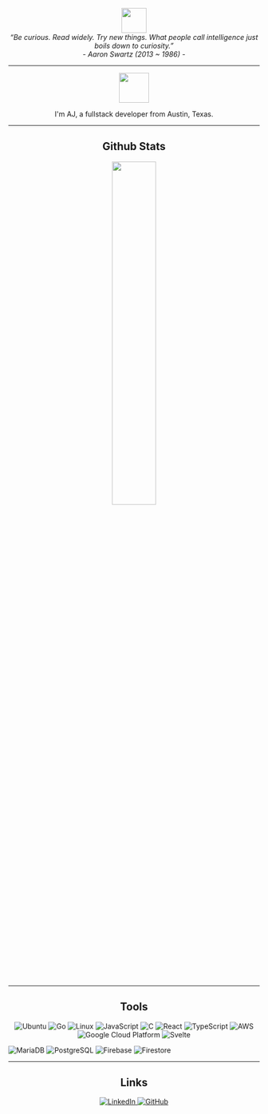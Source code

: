 <p align="center">
  <img src="https://media.giphy.com/media/mGcNjsfWAjY5AEZNw6/giphy.gif" width="50">
  <br>
  <i>“Be curious. Read widely. Try new things. What people call intelligence just boils down to curiosity.”</i>
  <br>
  <i>- Aaron Swartz (2013 ~ 1986) -</i>
</p>

---


<p align="center">
  <a href="https://ajtbrown.com/">
    <img width="60" height="60" src="https://avatars0.githubusercontent.com/u/1680273?s=460&u=4471b74deb9973096418a93960c664c5ea3bd159&v=4" />
  </a>
</p>

<p align="center">
  I'm AJ, a fullstack developer from Austin, Texas.
</p>

---

<h2 align="center">Github Stats</h2>

<p align="center">
  <a href="https://github.com/AJ-Brown-InTech/github-readme-stats">
    <img align="center" width="42%" src="https://github-readme-stats.vercel.app/api/top-langs/?username=AJ-Brown-InTech&layout=compact&theme=tokyonight" />
  </a>
</p>

---

<h2 align="center">Tools</h2>

<p align="center">
  
<img src="https://img.shields.io/badge/Ubuntu-f57542?logo=ubuntu&logoColor=white&style=for-the-badge" alt="Ubuntu"/>
<img src="https://img.shields.io/badge/Golang-61DAFB?logo=go&logoColor=white&style=for-the-badge" alt="Go"/>
<img src="https://img.shields.io/badge/Linux-FCC624?logo=Linux&logoColor=black&style=for-the-badge" alt="Linux"/>
<img src="https://img.shields.io/badge/JavaScript-F7DF1E?logo=javascript&logoColor=black&style=for-the-badge" alt="JavaScript"/>
<img src="https://img.shields.io/badge/C-E7E7E7?logo=C&logoColor=white&style=for-the-badge" alt="C"/>
<img src="https://img.shields.io/badge/React-61DAFB?logo=react&logoColor=black&style=for-the-badge" alt="React"/>
<img src="https://img.shields.io/badge/TypeScript-3178C6?logo=typescript&logoColor=white&style=for-the-badge" alt="TypeScript"/>
<img src="https://img.shields.io/badge/AWS-232F3E?logo=amazon-aws&logoColor=white&style=for-the-badge" alt="AWS"/>
<img src="https://img.shields.io/badge/Google_Cloud-4285F4?logo=google-cloud&logoColor=white&style=for-the-badge" alt="Google Cloud Platform"/>
<img src="https://img.shields.io/badge/Svelte-FF3E00?logo=svelte&logoColor=white&style=for-the-badge" alt="Svelte"/>

![MariaDB](https://img.shields.io/badge/MariaDB-003545?logo=mariadb&logoColor=white&style=for-the-badge)
![PostgreSQL](https://img.shields.io/badge/PostgreSQL-336791?logo=postgresql&logoColor=white&style=for-the-badge)
![Firebase](https://img.shields.io/badge/Firebase-FFCA28?logo=firebase&logoColor=black&style=for-the-badge)
![Firestore](https://img.shields.io/badge/Cloud%20Firestore-FFCA28?logo=firebase&logoColor=black&style=for-the-badge)

</p>

---

<h2 align="center">Links</h2>

<p align="center">
  <a href="https://www.linkedin.com/in/ajtbrown/">
    <img src="https://img.shields.io/badge/-linkedin-0073B1?style=flat-square" alt="LinkedIn"/>
  </a>
  <a href="https://github.com/AJ-Brown-InTech">
    <img src="https://img.shields.io/badge/-github-000000?style=flat-square" alt="GitHub"/>
  </a>
</p>
